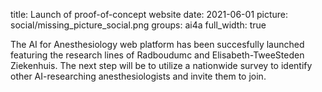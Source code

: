 title: Launch of proof-of-concept website
date: 2021-06-01
picture: social/missing_picture_social.png
groups: ai4a
full_width: true

The AI for Anesthesiology web platform has been succesfully launched featuring the research lines of Radboudumc and Elisabeth-TweeSteden Ziekenhuis. The next step will be to utilize a nationwide survey to identify other AI-researching anesthesiologists and invite them to join.
